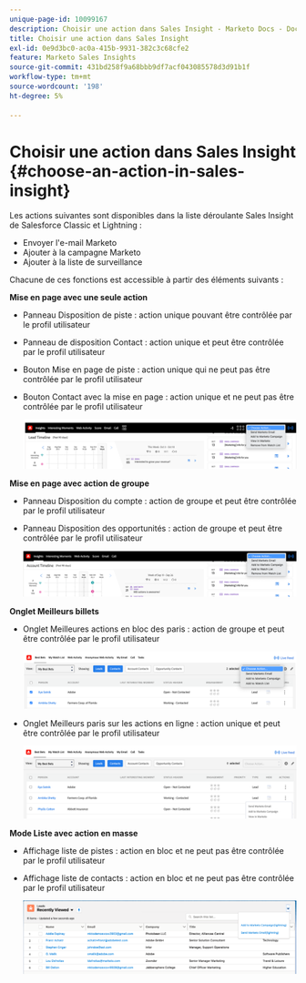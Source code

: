 ```yaml
---
unique-page-id: 10099167
description: Choisir une action dans Sales Insight - Marketo Docs - Documentation du produit
title: Choisir une action dans Sales Insight
exl-id: 0e9d3bc0-ac0a-415b-9931-382c3c68cfe2
feature: Marketo Sales Insights
source-git-commit: 431bd258f9a68bbb9df7acf043085578d3d91b1f
workflow-type: tm+mt
source-wordcount: '198'
ht-degree: 5%

---
```


# Choisir une action dans Sales Insight {#choose-an-action-in-sales-insight}

Les actions suivantes sont disponibles dans la liste déroulante Sales Insight de Salesforce Classic et Lightning :

* Envoyer l&#39;e-mail Marketo
* Ajouter à la campagne Marketo
* Ajouter à la liste de surveillance

Chacune de ces fonctions est accessible à partir des éléments suivants :

**Mise en page avec une seule action**

* Panneau Disposition de piste : action unique pouvant être contrôlée par le profil utilisateur
* Panneau de disposition Contact : action unique et peut être contrôlée par le profil utilisateur
* Bouton Mise en page de piste : action unique qui ne peut pas être contrôlée par le profil utilisateur
* Bouton Contact avec la mise en page : action unique et ne peut pas être contrôlée par le profil utilisateur

  ![](assets/choose-an-action-in-sales-insight-1.png)

**Mise en page avec action de groupe**

* Panneau Disposition du compte : action de groupe et peut être contrôlée par le profil utilisateur
* Panneau Disposition des opportunités : action de groupe et peut être contrôlée par le profil utilisateur

  ![](assets/choose-an-action-in-sales-insight-2.png)

**Onglet Meilleurs billets**

* Onglet Meilleures actions en bloc des paris : action de groupe et peut être contrôlée par le profil utilisateur

  ![](assets/choose-an-action-in-sales-insight-3.png)

* Onglet Meilleurs paris sur les actions en ligne : action unique et peut être contrôlée par le profil utilisateur

  ![](assets/choose-an-action-in-sales-insight-4.png)

**Mode Liste avec action en masse**

* Affichage liste de pistes : action en bloc et ne peut pas être contrôlée par le profil utilisateur
* Affichage liste de contacts : action en bloc et ne peut pas être contrôlée par le profil utilisateur

  ![](assets/choose-an-action-in-sales-insight-5.png)
